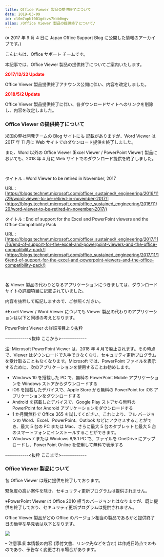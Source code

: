 ```yaml
---
title: Office Viewer 製品の提供終了について
date: 2019-03-09
id: cl0m7opbl001gdcvs7kbb0ngv
alias: /Office Viewer 製品の提供終了について/
---
```


(※ 2017 年 9 月 4 日に Japan Office Support Blog に公開した情報のアーカイブです。)

こんにちは、Office サポート チームです。  

  

本記事では、Office Viewer 製品の提供終了についてご案内いたします。

  

  

<span style="color:#ff0000">**2017/12/22 Update**</span>  
  
Office Viewer 製品提供終了アナウンス公開に伴い、内容を改定しました。  
  
<span style="color:#ff0000">**2018/5/2 Update**</span>  
  
Office Viewer 製品提供終了に伴い、各ダウンロードサイトへのリンクを削除し、内容を改定しました。

  

  

### Office Viewer の提供終了について

  

米国の弊社開発チームの Blog サイトにも 記載がありますが、Word Viewer は 2017 年 11 月に Web サイトでのダウンロード提供を終了しました。  
  
また、Word 以外の Office Viewer (Excel Viewer / PowerPoint Viewer) 製品においても、2018 年 4 月に Web サイトでのダウンロード提供を終了しました。  
  
   
  
タイトル : Word Viewer to be retired in November, 2017  
  
URL : [https://blogs.technet.microsoft.com/office\_sustained\_engineering/2016/11/29/word-viewer-to-be-retired-in-november-2017/](https://blogs.technet.microsoft.com/office_sustained_engineering/2016/11/29/word-viewer-to-be-retired-in-november-2017/)

  

タイトル : End of support for the Excel and PowerPoint viewers and the Office Compatibility Pack  
  
URL : [https://blogs.technet.microsoft.com/office\_sustained\_engineering/2017/11/16/end-of-support-for-the-excel-and-powerpoint-viewers-and-the-office-compatibility-pack/](https://blogs.technet.microsoft.com/office_sustained_engineering/2017/11/16/end-of-support-for-the-excel-and-powerpoint-viewers-and-the-office-compatibility-pack/)  
  
   

  

各 Viewer 製品の代わりとなるアプリケーションにつきましては、ダウンロードサイトの詳細項目に記載されていました。  
  
内容を抜粋して転記しますので、ご参照ください。  
  
※Excel Viewer / Word Viewer についても Viewer 製品の代わりのアプリケーションは以下と同様の考えとなります。

  

PowerPoint Viewer の詳細項目より抜粋  
  
\------------<抜粋 ここから>-------------  
  
注: Microsoft PowerPoint Viewer は、2018 年 4 月で廃止されます。その時点で、Viewer はダウンロードで入手できなくなり、セキュリティ更新プログラムを受け取ることもなくなります。Microsoft では、PowerPoint ファイルを表示するために、次のアプリケーションを使用することお勧めします。

  

*   Windows 10 を搭載した PC で、無料の PowerPoint Mobile アプリケーションを Windows ストアからダウンロードする
*   iOS を搭載したデバイスで、Apple Store から無料の PowerPoint for iOS アプリケーションをダウンロードする
*   Android を搭載したデバイスで、Google Play ストアから無料の PowerPoint for Android アプリケーションをダウンロードする
*   1 か月間無料で Office 365 を試してください。これにより、フル バージョンの Word、Excel、PowerPoint、Outlook などにアクセスすることができ、最大 5 台の PC または Mac、さらに最大 5 台のタブレットと最大 5 台のスマートフォンにインストールすることができます。
*   Windows 7 または Windows 8/8.1 PC で、ファイルを OneDrive にアップロードし、PowerPoint Online を使用して無料で表示する  
    

  

\------------<抜粋 ここまで>-------------

  

  

  

### Office Viewer 製品について

  

各 Office Viewer は既に提供を終了しております。  
  
緊急度の高い案件を除き、セキュリティ更新プログラムは提供されません。  
  
※PowerPoint Viewer は Office 2010 相当のバージョンとはなりますが、既に提供を終了しており、セキュリティ更新プログラムは提供されません。

  

Office Viewer 製品がどの Office のバージョン相当の製品であるかと提供終了日の簡単な早見表は以下となります。

![](image1.png)  

  

  

– 注意事項 本情報の内容 (添付文書、リンク先などを含む) は作成日時点でのものであり、予告なく変更される場合があります。